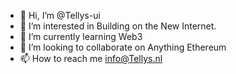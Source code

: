 - 👋 Hi, I’m @Tellys-ui
- 👀 I’m interested in Building on the New Internet.
- 🌱 I’m currently learning Web3
- 💞️ I’m looking to collaborate on Anything Ethereum
- 📫 How to reach me info@Tellys.nl

<!---
Tellys-ui/Tellys-ui is a ✨ special ✨ repository because its `README.md` (this file) appears on your GitHub profile.
You can click the Preview link to take a look at your changes.
--->
